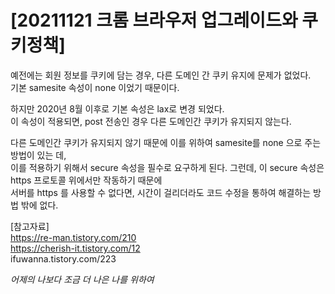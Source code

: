 # [20211121 크롬 브라우저 업그레이드와 쿠키정책]

예전에는 회원 정보를 쿠키에 담는 경우, 다른 도메인 간 쿠키 유지에 문제가 없었다.   
기본 samesite 속성이 none 이었기 때문이다.  
  
하지만 2020년 8월 이후로 기본 속성은 lax로 변경 되었다.  
이 속성이 적용되면, post 전송인 경우 다른 도메인간 쿠키가 유지되지 않는다.  

다른 도메인간 쿠키가 유지되지 않기 때문에 이를 위하여 samesite를 none 으로 주는 방법이 있는 데,  
이를 적용하기 위해서 secure 속성을 필수로 요구하게 된다.
그런데, 이 secure 속성은 https 프로토콜 위에서만 작동하기 때문에   
서버를 https 를 사용할 수 없다면, 시간이 걸리더라도 코드 수정을 통하여 해결하는 방법 밖에 없다.  


[참고자료]  
https://re-man.tistory.com/210  
https://cherish-it.tistory.com/12  
ifuwanna.tistory.com/223


*어제의 나보다 조금 더 나은 나를 위하여*
